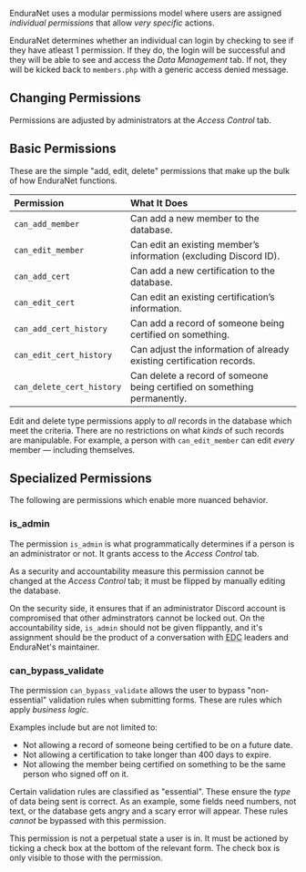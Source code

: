 EnduraNet uses a modular permissions model where users are assigned *individual permissions* that allow *very specific* actions.

EnduraNet determines whether an individual can login by checking to see if they have atleast 1 permission. If they do, the login will be successful and they will be able to see and access the *Data Management* tab. If not, they will be kicked back to `members.php` with a generic access denied message.

## Changing Permissions
Permissions are adjusted by administrators at the *Access Control* tab.

## Basic Permissions
These are the simple "add, edit, delete" permissions that make up the bulk of how EnduraNet functions.

| Permission | What It Does |
| :--------- | :----------- |
| `can_add_member` | Can add a new member to the database. |
| `can_edit_member` | Can edit an existing member’s information (excluding Discord ID). |
| `can_add_cert` | Can add a new certification to the database. |
| `can_edit_cert` | Can edit an existing certification’s information. |
| `can_add_cert_history` | Can add a record of someone being certified on something. |
| `can_edit_cert_history` | Can adjust the information of already existing certification records. |
| `can_delete_cert_history` | Can delete a record of someone being certified on something permanently.|

Edit and delete type permissions apply to *all* records in the database which meet the criteria. There are no restrictions on what *kinds* of such records are manipulable. For example, a person with `can_edit_member` can edit *every* member — including themselves.

## Specialized Permissions
The following are permissions which enable more nuanced behavior.

### is_admin
The permission `is_admin` is what programmatically determines if a person is an administrator or not. It grants access to the *Access Control* tab.

As a security and accountability measure this permission cannot be changed at the *Access Control* tab; it must be flipped by manually editing the database.

On the security side, it ensures that if an administrator Discord account is compromised that other adminstrators cannot be locked out. On the accountability side, `is_admin` should not be given flippantly, and it's assignment should be the product of a conversation with <abbr title="Endurance Coalition">EDC</abbr> leaders and EnduraNet's maintainer.

### can_bypass_validate
The permission `can_bypass_validate` allows the user to bypass "non-essential" validation rules when submitting forms. These are rules which apply *business logic*.

Examples include but are not limited to:

- Not allowing a record of someone being certified to be on a future date.
- Not allowing a certification to take longer than 400 days to expire.
- Not allowing the member being certified on something to be the same person who signed off on it.

Certain validation rules are classified as "essential". These ensure the *type* of data being sent is correct. As an example, some fields need numbers, not text, or the database gets angry and a scary error will appear. These rules *cannot* be bypassed with this permission.

This permission is not a perpetual state a user is in. It must be actioned by ticking a check box at the bottom of the relevant form. The check box is only visible to those with the permission.

